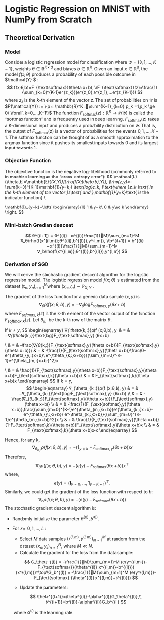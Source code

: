 # Logistic Regression on MNIST with NumPy from Scratch
## Theoretical Derivation

### Model

Consider a logistic regression model for classification where $\mathcal{Y} = \{0,1,...,K-1\}$, weights $\theta\in\mathbb{R}^{K\times d}$ and biases $b\in \mathbb{R}^K$. Given an input $x \in \mathbb{R}^d$, the model $f(x;θ)$ produces a probability of each possible outcome in $\mathcal{Y} $ :
$$
f(x;θ,b)=F_{\text{softmax}}(\theta x+b),
\\F_{\text{softmax}}(z)=\frac{1}{\sum_{k=0}^{K-1}e^{z_k}}(e^{z_0},e^{z_1},...e^{z_{K-1}})
$$
where $z_k$ is the $k$-th element of the vector $z$. The set of probabilities on $\mathcal{Y}$ is $P(\mathcal{Y}) := \{p ∈ \mathbb{R}^K :􏰋\sum^{K−1}_{k=0} p_k =1,p_k \ge 0\ \forall\ k=0,...,K−1\}$ The function $F_{\text{softmax}}(z):\mathbb{R}^K\rightarrow \mathcal{P(Y)}$ is called the “softmax function” and is frequently used in deep learning. $F_{\text{softmax}}(z)$ takes a K-dimensional input and produces a probability distribution on $\mathcal{Y}$. That is, the output of $F_{\text{softmax}}(z)$ is a vector of probabilities for the events $0, 1, . . . , K − 1$. The softmax function can be thought of as a smooth approximation to the argmax function since it pushes its smallest inputs towards 0 and its largest input towards 1. 

### Objective Function

The objective function is the negative log-likelihood (commonly referred to in machine learning as the “cross-entropy error”): 
$$
\mathcal{L}(\theta,b)=\mathbb{E}_{(X,Y)}[\rho(f(X;\theta,b),Y)],
\\\rho(z,y)=-\sum_{k=0}^{K-1}\mathbf{1}_{y=k}\ \text{log}z_k,
\\\text{where }z_k \text{ is the k-th element of the vector }z\text{ and }\mathbf{1}_{y=k}\text{ is the indicator function}
\\

\mathbf{1}_{y=k}=\left\{ \begin{array}{ll}
1 & y=k\\
0 & y\ne k
\end{array} \right.
$$

### Mini-batch Gredian descent

$$
θ^{(l+1)} = θ^{(l)} −α^{(l)}\frac{1}{􏰌M}\sum_{m=1}^M 
∇_θ\rho(f(x^{(l,m)};θ^{(l)},b^{(l)}),y^{l,m}),
\\b^{(l+1)} = b^{(l)} −α^{(l)}\frac{1}{􏰌M}\sum_{m=1}^M 
∇_b\rho(f(x^{(l,m)};θ^{(l)},b^{(l)}),y^{l,m})
$$

### Derivation of SGD

We will derive the stochastic gradient descent algorithm for the logistic regression model. The logistic regression model $f(x;θ)$ is estimated from the dataset $(x_n, y_n)^N_{n=1}$ where $(x_n, y_n) ∼ \mathbb{P}_{X,Y}$ .

The gradient of the loss function for a generic data sample $(x, y)$ is
$$
∇_θρ(f (x;θ,b), y) = −∇_θ \text{log}F_{\text{softmax},y} (θx+b)
$$
where $F_{softmax,k}(z)$ is the k-th element of the vector output of the function $F_{softmax,k}(z)$. Let $θ_{k,:}$ be the k-th row of the matrix $θ$. 

If $k\ne y$, 
$$
\begin{eqnarray}
∇_{\theta_{k,:}}ρ(f (x;θ,b), y) & = & −∇_{\theta_{k,:}}\text{log}F_{\text{softmax},y} (θx+b)

\\ & = & -\frac{∇_{θ_{k,:}}F_{\text{softmax},y}(\theta x+b)}{F_{\text{softmax},y}(\theta x+b)}\\ & = & -\frac{1}{F_{\text{softmax},y}(\theta x+b)}\frac{0-e^{\theta_{y,:}x+b}\ e^{\theta_{k,:}x+b}}{(\sum_{m=0}^{K-1}e^{\theta_{m,:}x+b})^2}x

\\ & = & \frac{1}{F_{\text{softmax},y}(\theta x+b)}F_{\text{softmax},y}(\theta x+b)F_{\text{softmax},k}(\theta x+b)x\\ & = & F_{\text{softmax},k}(\theta x+b)x
\end{eqnarray}
$$
If $k=y$,
$$
\begin{eqnarray}
∇_{\theta_{k,:}}ρ(f (x;θ,b), y) & = & −∇_{\theta_{k,:}}\text{log}F_{\text{softmax},y} (θx+b)
\\ & = & -\frac{∇_{θ_{k,:}}F_{\text{softmax},y}(\theta x+b)}{F_{\text{softmax},y}(\theta x+b)}
\\ & = & -\frac{1}{F_{\text{softmax},y}(\theta x+b)}\frac{(\sum_{m=0}^{K-1}e^{\theta_{m,:}x+b})e^{\theta_{k,:}x+b}-e^{\theta_{y,:}x+b}\ e^{\theta_{k,:}x+b}}{(\sum_{m=0}^{K-1}e^{\theta_{m,:}x+b})^2}x
\\ & = & \frac{1}{F_{\text{softmax},y}(\theta x+b)}(1-F_{\text{softmax},k}(\theta x+b))F_{\text{softmax},y}(\theta x+b)x
\\ & = & F_{\text{softmax},k}(\theta x+b)x-x
\end{eqnarray}
$$


Hence, for any k,		
$$
∇_{\theta_{k,:}}ρ(f (x;θ,b), y) = -(\mathbf{1}_{y=k}-F_{\text{softmax},y}(\theta x+b))x
$$
Therefore,
$$
∇_{\theta}ρ(f (x;θ,b), y) = -(e(y)-F_{\text{softmax}}(\theta x+b))x^\top
$$
where,
$$
e(y)=(\mathbf{1}_{y=0},...,\mathbf{1}_{y=K-1})^\top.
$$
Similarly, we could get the gradient of the loss function with respect to $b$:
$$
∇_{b}ρ(f (x;θ,b), y) = -(e(y)-F_{\text{softmax}}(\theta x+b))
$$
The stochastic gradient descent algorithm is:

- Randomly initialize the parameter $\theta^{(0)}, b^{(0)}$.

- For $\mathcal{l}=0,1,...,L$ :

  - Select $M$ data samples $(x^{(l,m)}, y^{(l,m)})^M_{m=1}$ at random from the dataset $(x_n, y_n)^N_{n=1}$, where $M ≪ N$.
  - Calculate the gradient for the loss from the data sample:

  $$
  G_\theta^{(l)} = -\frac{1}{􏰌M}\sum_{m=1}^M (e(y^{(l,m)})-F_{\text{softmax}}(\theta^{(l)} x^{(l,m)}+b^{(l)}))(x^{(l,m)})^\top\\G_b^{(l)} = -\frac{1}{􏰌M}\sum_{m=1}^M (e(y^{(l,m)})-F_{\text{softmax}}(\theta^{(l)} x^{(l,m)}+b^{(l)}))
  $$

  - Update the parameters:

  $$
  \theta^{(l+1)}=\theta^{(l)}-\alpha^{(l)}G_\theta^{(l)},\\
  b^{(l+1)}=b^{(l)}-\alpha^{(l)}G_b^{(l)}
  $$

  ​	where $\alpha^{(l)}$ is the learning rate.
